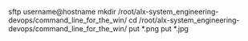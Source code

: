 sftp username@hostname
mkdir /root/alx-system_engineering-devops/command_line_for_the_win/
cd /root/alx-system_engineering-devops/command_line_for_the_win/
put *.png
put *.jpg


